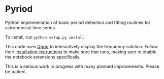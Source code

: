 # Pyriod
Python implementation of basic period detection and fitting routines for astronomical time series.

To install, run
```python setup.py install```

This code uses [Qgrid](https://github.com/quantopian/qgrid) to interactively display the frequency solution.  Follow their [installation instructions](https://github.com/quantopian/qgrid) to make sure that runs, making sure to enable the notebook extensions specifically.

This is a serious work in progress with many planned improvements.  Please be patient.
